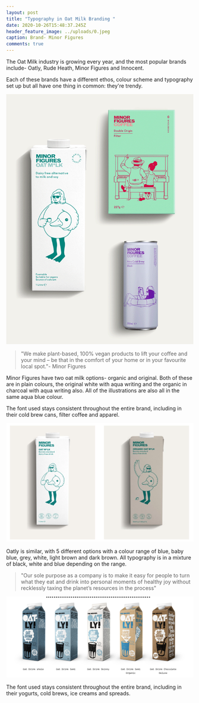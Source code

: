 ```yaml
---
layout: post
title: "Typography in Oat Milk Branding "
date: 2020-10-26T15:48:37.245Z
header_feature_image: ../uploads/0.jpeg
caption: Brand- Minor Figures
comments: true
---
```

The Oat Milk industry is growing every year, and the most popular brands include- Oatly, Rude Heath, Minor Figures and Innocent. 

Each of these brands have a different ethos, colour scheme and typography set up but all have one thing in common: they're trendy.

![Brand- Minor Figures](../uploads/minor-figures-1.gif)

> "We make plant-based, 100% vegan products to lift your coffee and your mind – be that in the comfort of your home or in your favourite local spot."- Minor Figures 

Minor Figures have two oat milk options- organic and original. Both of these are in plain colours, the original white with aqua writing and the organic in charcoal with aqua writing also. All of the illustrations are also all in the same aqua blue colour.

The font used stays consistent throughout the entire brand, including in their cold brew cans, filter coffee and apparel. 

![Minor Figures- organic & original](../uploads/screenshot-2020-10-26-at-18.33.48.png)

Oatly is similar, with 5 different options with a colour range of blue, baby blue, grey, white, light brown and dark brown. All typography is in a mixture of black, white and blue depending on the range.



> "Our sole purpose as a company is to make it easy for people to turn what they eat and drink into personal moments of healthy joy without recklessly taxing the planet’s resources in the process"

![Oatly Range](../uploads/screenshot-2020-10-26-at-18.39.08.png)

The font used stays consistent throughout the entire brand, including in their yogurts, cold brews, ice creams and spreads.